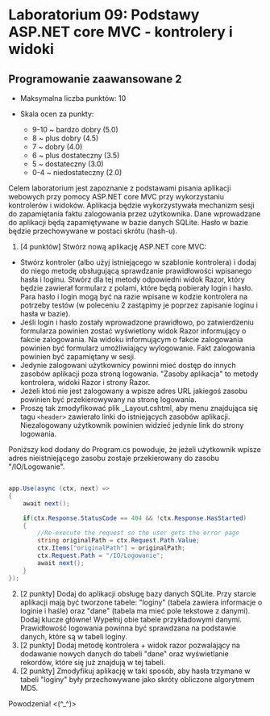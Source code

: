 # Laboratorium 09: Podstawy ASP.NET core MVC - kontrolery i widoki

## Programowanie zaawansowane 2

- Maksymalna liczba punktów: 10
- Skala ocen za punkty:

  - 9-10 ~ bardzo dobry (5.0)
  - 8 ~ plus dobry (4.5)
  - 7 ~ dobry (4.0)
  - 6 ~ plus dostateczny (3.5)
  - 5 ~ dostateczny (3.0)
  - 0-4 ~ niedostateczny (2.0)

Celem laboratorium jest zapoznanie z podstawami pisania aplikacji webowych przy pomocy ASP.NET core MVC przy wykorzystaniu kontrolerów i widoków. Aplikacja będzie wykorzystywała mechanizm sesji do zapamiętania faktu zalogowania przez użytkownika. Dane wprowadzane do aplikacji będą zapamiętywane w bazie danych SQLite. Hasło w bazie będzie przechowywane w postaci skrótu (hash-u).

1. [4 punktów] Stwórz nową aplikację ASP.NET core MVC:

- Stwórz kontroler (albo użyj istniejącego w szablonie kontrolera) i dodaj do niego metodę obsługującą sprawdzanie prawidłowości wpisanego hasła i loginu. Stwórz dla tej metody odpowiedni widok Razor, który będzie zawierał formularz z polami, które będą pobierały login i hasło. Para hasło i login mogą być na razie wpisane w kodzie kontrolera na potrzeby testów (w poleceniu 2 zastąpimy je poprzez zapisanie loginu i hasła w bazie).
- Jeśli login i hasło zostały wprowadzone prawidłowo, po zatwierdzeniu formularza powinien zostać wyświetlony widok Razor informujący o fakcie zalogowania. Na widoku informującym o fakcie zalogowania powinien być formularz umożliwiający wylogowanie. Fakt zalogowania powinien być zapamiętany w sesji.
- Jedynie zalogowani użytkownicy powinni mieć dostęp do innych zasobów aplikacji poza stroną logowania. "Zasoby aplikacja" to metody kontrolera, widoki Razor i strony Razor.
- Jeżeli ktoś nie jest zalogowany a wpisze adres URL jakiegoś zasobu powinien być przekierowywany na stronę logowania.
- Proszę tak zmodyfikować plik _Layout.cshtml, aby menu znajdująca się tagu `<header>` zawierało linki do istniejących zasobów aplikacji. Niezalogowany użytkownik powinien widzieć jedynie link do strony logowania.

Poniższy kod dodany do Program.cs powoduje, że jeżeli użytkownik wpisze adres nieistniejącego zasobu zostaje przekierowany do zasobu "/IO/Logowanie".

```cs

app.Use(async (ctx, next) =>
{
    await next();

    if(ctx.Response.StatusCode == 404 && !ctx.Response.HasStarted)
    {
        //Re-execute the request so the user gets the error page
        string originalPath = ctx.Request.Path.Value;
        ctx.Items["originalPath"] = originalPath;
        ctx.Request.Path = "/IO/Logowanie";
        await next();
    }
});

```

2. [2 punkty] Dodaj do aplikacji obsługę bazy danych SQLite. Przy starcie aplikacji mają być tworzone tabele: "loginy" (tabela zawiera informacje o loginie i haśle) oraz "dane" (tabela ma mieć pole tekstowe z danymi). Dodaj klucze główne! Wypełnij obie tabele przykładowymi danymi. Prawidłowość logowania powinna być sprawdzana na podstawie danych, które są w tabeli loginy.
3. [2 punkty] Dodaj metodę kontrolera + widok razor pozwalający na dodawanie nowych danych do tabeli "dane" oraz wyświetlanie rekordów, które się już znajdują w tej tabeli.
4. [2 punkty] Zmodyfikuj aplikację w taki sposób, aby hasła trzymane w tabeli "loginy" były przechowywane jako skróty obliczone algorytmem MD5.

Powodzenia! <(^_^)>
